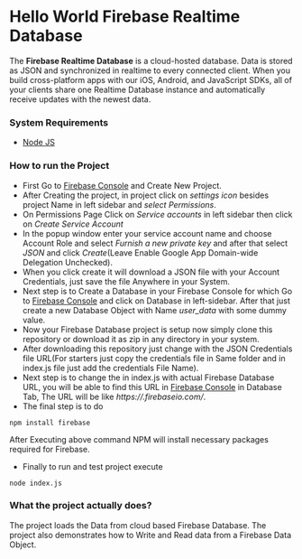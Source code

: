 # Hello World Firebase Realtime Database
The **Firebase Realtime Database** is a cloud-hosted database. Data is stored as JSON and synchronized in realtime to every connected client. When you build cross-platform apps with our iOS, Android, and JavaScript SDKs, all of your clients share one Realtime Database instance and automatically receive updates with the newest data.

### System Requirements
- [Node JS]

### How to run the Project
- First Go to [Firebase Console] and Create New Project.
- After Creating the project, in project click on *settings icon* besides project Name in left sidebar and *select Permissions*.
- On Permissions Page Click on *Service accounts* in left sidebar then click on *Create Service Account*
- In the popup window enter your service account name and choose Account Role and select *Furnish a new private key* and after that select *JSON* and click *Create*(Leave Enable Google App Domain-wide Delegation Unchecked).
- When you click create it will download a JSON file with your Account Credentials, just save the file Anywhere in your System.
- Next step is to Create a Database in your Firebase Console for which Go to [Firebase Console] and click on Database in left-sidebar. After that just create a new Database Object with Name *user_data* with some dummy value.
- Now your Firebase Database project is setup now simply clone this repository or download it as zip in any directory in your system.
- After downloading this repository just change *<path to Firebase Credentials Json File>* with the JSON Credentials file URL(For starters just copy the credentials file in Same folder and in index.js file just add the credentials File Name).
- Next step is to change the *<Firebase Database URL>* in index.js with actual Firebase Database URL, you will be able to find this URL in [Firebase Console] in Database Tab, The URL will be like *https://<some-text>.firebaseio.com/*.
- The final step is to do
```
npm install firebase
```
After Executing above command NPM will install necessary packages required for Firebase.
- Finally to run and test project execute
```
node index.js
```
### What the project actually does?
The project loads the Data from cloud based Firebase Database.
The project also demonstrates how to Write and Read data from a Firebase Data Object.

[Firebase Console]: https://console.firebase.google.com/
[Node JS]: https://nodejs.org/en/
